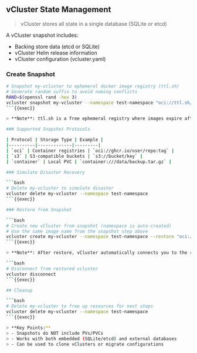 ## vCluster State Management

> vCluster stores all state in a single database (SQLite or etcd)

A vCluster snapshot includes:
- Backing store data (etcd or SQLite)
- vCluster Helm release information
- vCluster configuration (vcluster.yaml)

### Create Snapshot

```bash
# Snapshot my-vcluster to ephemeral docker image registry (ttl.sh)
# Generate random suffix to avoid naming conflicts
RAND=$(openssl rand -hex 3)
vcluster snapshot my-vcluster --namespace test-namespace "oci://ttl.sh/vcluster-snapshot-${RAND}:1h"
```{{exec}}

> **Note**: ttl.sh is a free ephemeral registry where images expire after the specified time (1h = 1 hour)

### Supported Snapshot Protocols

| Protocol | Storage Type | Example |
|----------|-------------|---------|
| `oci` | Container registries | `oci://ghcr.io/user/repo:tag` |
| `s3` | S3-compatible buckets | `s3://bucket/key` |
| `container` | Local PVC | `container:///data/backup.tar.gz` |

### Simulate Disaster Recovery

```bash
# Delete my-vcluster to simulate disaster
vcluster delete my-vcluster --namespace test-namespace
```{{exec}}

### Restore from Snapshot

```bash
# Create new vCluster from snapshot (namespace is auto-created)
# Use the same image name from the snapshot step above
vcluster create my-vcluster --namespace test-namespace --restore "oci://ttl.sh/vcluster-snapshot-${RAND}:1h"
```{{exec}}

> **Note**: After restore, vCluster automatically connects you to the restored cluster. You can verify the restoration by checking if the `nginx-test` deployment in the `team-b` namespace was restored.

```bash
# Disconnect from restored vcluster
vcluster disconnect
```{{exec}}

## Cleanup

```bash
# Delete my-vcluster to free up resources for next steps
vcluster delete my-vcluster --namespace test-namespace
```{{exec}}

> **Key Points:**
> - Snapshots do NOT include PVs/PVCs
> - Works with both embedded (SQLite/etcd) and external databases
> - Can be used to clone vClusters or migrate configurations
